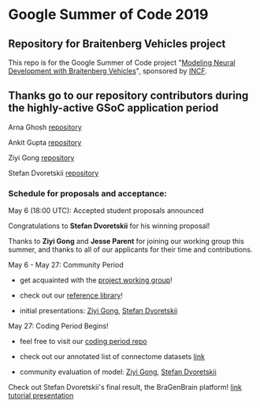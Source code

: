 # Google Summer of Code 2019
## Repository for Braitenberg Vehicles project  

This repo is for the Google Summer of Code project "[Modeling Neural Development with Braitenberg Vehicles](https://neurostars.org/t/gsoc-project-idea-15-modeling-neural-development-with-braitenberg-vehicles/3385)", sponsored by [INCF](https://www.incf.org/).  

## Thanks go to our repository contributors during the highly-active GSoC application period  

Arna Ghosh   [repository](https://github.com/Orthogonal-Research-Lab/Braitenberg-vehicle-sim)  

Ankit Gupta   [repository](https://github.com/Orthogonal-Research-Lab/Simulations-of-Braitenberg-Vehicles)  

Ziyi Gong   [repository](https://github.com/Orthogonal-Research-Lab/Modeling-Neural-Development-with-Multisensory-Braitenberg-Vehicles)  

Stefan Dvoretskii   [repository](https://github.com/Orthogonal-Research-Lab/Braitenberg-Vehicles)  

### Schedule for proposals and acceptance:  
May 6 (18:00 UTC):	Accepted student proposals announced

Congratulations to **Stefan Dvoretskii** for his winning proposal!

Thanks to **Ziyi Gong** and **Jesse Parent** for joining our working group this summer, and thanks to all of our applicants for their time and contributions.

May 6 - May 27: Community Period

* get acquainted with the [project working group](https://orthogonal-research.slack.com/messages/CJFFQ74SG/)!

* check out our [reference library](https://nam05.safelinks.protection.outlook.com/?url=https%3A%2F%2Fln.sync.com%2Fdl%2Fada91a4b0%2F2mxtb4ye-p98fttgr-bfbe9jgb-2jnmwsz2&data=02%7C01%7CZIG9%40pitt.edu%7C2833b388372148497bde08d6b4674e89%7C9ef9f489e0a04eeb87cc3a526112fd0d%7C1%7C0%7C636894753147560206&sdata=TQ33JBZkZ264NxKhPCdMhpVqwvhGmjFejh6oUYgOkfg%3D&reserved=0)!

* initial presentations: [Ziyi Gong](https://www.youtube.com/watch?v=vVgKRk3VkAY), [Stefan Dvoretskii](https://www.youtube.com/watch?v=CGrJcPQi01w&t=36s)  

May 27: Coding Period Begins!  

* feel free to visit our [coding period repo](https://github.com/Orthogonal-Research-Lab/GSoC-Braitenberg-Vehicles)  

* check out our annotated list of connectome datasets [link](https://github.com/Orthogonal-Research-Lab/GSoC-Braitenberg-Vehicles/tree/master/Connectome%20Datasets)

* community evaluation of model: [Ziyi Gong](https://www.youtube.com/watch?v=oB8HC46GFh4), [Stefan Dvoretskii](https://www.youtube.com/watch?v=lPwONsz0P0s&t=1s)

Check out Stefan Dvoretskii's final result, the BraGenBrain platform!  [link](https://github.com/Orthogonal-Research-Lab/GSoC-Braitenberg-Vehicles/tree/master/Stefan) [tutorial presentation](https://www.youtube.com/watch?v=O4nRaIZrGeI&t=2s)
